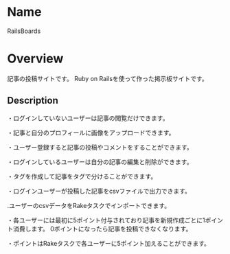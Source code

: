 # Name
RailsBoards

# Overview
記事の投稿サイトです。
Ruby on Railsを使って作った掲示板サイトです。
## Description
・ログインしていないユーザーは記事の閲覧だけできます。

・記事と自分のプロフィールに画像をアップロードできます。

・ユーザー登録すると記事の投稿やコメントをすることができます。

・ログインしているユーザーは自分の記事の編集と削除ができます。

・タグを作成して記事をタグで分けることができます。

・ログインユーザーが投稿した記事をcsvファイルで出力できます。

.ユーザーのcsvデータをRakeタスクでインポートできます。

・各ユーザーには最初に5ポイント付与されており記事を新規作成ごとに1ポイント消費します。
0ポイントになったら記事を投稿できなくなります。

・ポイントはRakeタスクで各ユーザーに5ポイント加えることができます。
